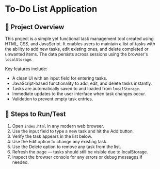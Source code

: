 # To-Do List Application

## 📝 Project Overview

This project is a simple yet functional task management tool created using HTML, CSS, and JavaScript. It enables users to maintain a list of tasks with the ability to add new tasks, edit existing ones, and delete completed or unwanted items. The data persists across sessions using the browser's `localStorage`.

Key features include:
- A clean UI with an input field for entering tasks.
- JavaScript-based functionality to add, edit, and delete tasks instantly.
- Tasks are automatically saved to and loaded from `localStorage`.
- Immediate updates to the user interface when task changes occur.
- Validation to prevent empty task entries.

## 🚀 Steps to Run/Test

1. Open `index.html` in any modern web browser.
2. Use the input field to type a new task and hit the Add button.
3. Verify the task appears in the list below.
4. Use the Edit option to change any existing task.
5. Use the Delete option to remove any task from the list.
6. Refresh the page — tasks should still be visible due to localStorage.
7. Inspect the browser console for any errors or debug messages if needed.
